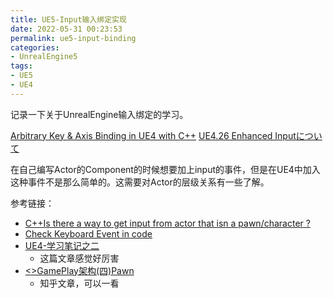 ```yaml
---
title: UE5-Input输入绑定实现
date: 2022-05-31 00:23:53
permalink: ue5-input-binding
categories:
- UnrealEngine5
tags:
- UE5
- UE4
---
```


记录一下关于UnrealEngine输入绑定的学习。
<!--more-->

[Arbitrary Key & Axis Binding in UE4 with C++](https://snardle.dev/posts/ue4-key-axis-binding/)
[UE4.26 Enhanced Inputについて](https://unrealengine.hatenablog.com/entry/2020/11/28/192500)

在自己编写Actor的Component的时候想要加上input的事件，但是在UE4中加入这种事件不是那么简单的。这需要对Actor的层级关系有一些了解。

<!--more-->

参考链接：
- [C++Is there a way to get input from actor that isn a pawn/character ?](https://answers.unrealengine.com/questions/181782/c-is-there-a-way-to-get-input-from-actor-that-isn.html)
- [Check Keyboard Event in code](https://answers.unrealengine.com/questions/166084/check-keyboard-events-in-code.html)
- [UE4-学习笔记之二](sirokuma.cc/?p=567)
    - 这篇文章感觉好厉害
- [<<InsideUE4>>GamePlay架构(四)Pawn](https://zhuanlan.zhihu.com/p/23321666)
    - 知乎文章，可以一看
